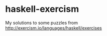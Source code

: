 # haskell-exercism
My solutions to some puzzles from http://exercism.io/languages/haskell/exercises
